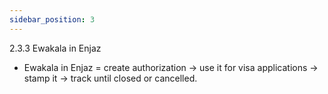 ```yaml
---
sidebar_position: 3
---
```


2.3.3 Ewakala in Enjaz

- Ewakala in Enjaz = create authorization → use it for visa applications → stamp it → track until closed or cancelled.